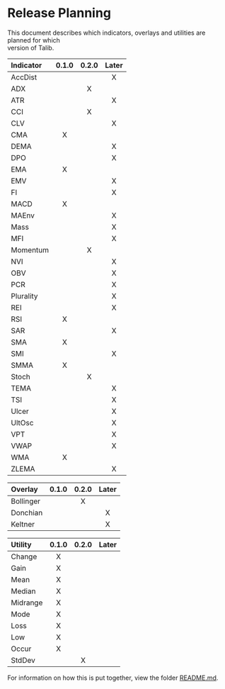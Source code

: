 # Release Planning

This document describes which indicators, overlays and utilities are planned for which  
version of Talib.

| Indicator | 0.1.0 | 0.2.0 | Later |
| :-------- | :---: | :---: | :---: |
| AccDist   |       |       |   X   |
| ADX       |       |   X   |       |
| ATR       |       |       |   X   |
| CCI       |       |   X   |       |
| CLV       |       |       |   X   |
| CMA       |   X   |       |       |
| DEMA      |       |       |   X   |
| DPO       |       |       |   X   |
| EMA       |   X   |       |       |
| EMV       |       |       |   X   |
| FI        |       |       |   X   |
| MACD      |   X   |       |       |
| MAEnv     |       |       |   X   |
| Mass      |       |       |   X   |
| MFI       |       |       |   X   |
| Momentum  |       |   X   |       |
| NVI       |       |       |   X   |
| OBV       |       |       |   X   |
| PCR       |       |       |   X   |
| Plurality |       |       |   X   |
| REI       |       |       |   X   |
| RSI       |   X   |       |       |
| SAR       |       |       |   X   |
| SMA       |   X   |       |       |
| SMI       |       |       |   X   |
| SMMA      |   X   |       |       |
| Stoch     |       |   X   |       |
| TEMA      |       |       |   X   |
| TSI       |       |       |   X   |
| Ulcer     |       |       |   X   |
| UltOsc    |       |       |   X   |
| VPT       |       |       |   X   |
| VWAP      |       |       |   X   |
| WMA       |   X   |       |       |
| ZLEMA     |       |       |   X   |

| Overlay   | 0.1.0 | 0.2.0 | Later |
| :-------- | :---: | :---: | :---: |
| Bollinger |       |   X   |       |
| Donchian  |       |       |   X   |
| Keltner   |       |       |   X   |

| Utility   | 0.1.0 | 0.2.0 | Later |
| :-------- | :---: | :---: | :---: |
| Change    |   X   |       |       |
| Gain      |   X   |       |       |
| Mean      |   X   |       |       |
| Median    |   X   |       |       |
| Midrange  |   X   |       |       |
| Mode      |   X   |       |       |
| Loss      |   X   |       |       |
| Low       |   X   |       |       |
| Occur     |   X   |       |       |
| StdDev    |       |   X   |       |

For information on how this is put together, view the folder
[README.md](README.md).

